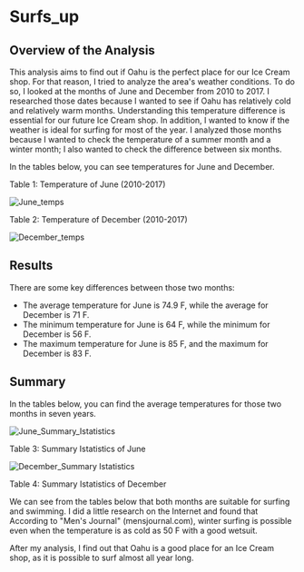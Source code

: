 # Surfs_up


## Overview of the Analysis

This analysis aims to find out if Oahu is the perfect place for our Ice Cream shop. For that reason, I tried to analyze the area's weather conditions. To do so, I looked at the months of June and December from 2010 to 2017. I researched those dates because I wanted to see if Oahu has relatively cold and relatively warm months. Understanding this temperature difference is essential for our future Ice Cream shop. In addition, I wanted to know if the weather is ideal for surfing for most of the year. I analyzed those months because I wanted to check the temperature of a summer month and a winter month; I also wanted to check the difference between six months. 

In the tables below, you can see temperatures for June and December. 

<p align="left">
Table 1: Temperature of June (2010-2017)
 
 ![June_temps](https://user-images.githubusercontent.com/111788394/197587551-a8b7469c-ad51-40a3-9718-805a8bbd08c2.png)

<p align="left">
Table 2: Temperature of December (2010-2017) 
 
 ![December_temps](https://user-images.githubusercontent.com/111788394/197424399-ecbd89f8-5695-481d-86b5-8e65b22e54ac.png)


## Results

There are some key differences between those two months:
- The average temperature for June is 74.9 F, while the average for December is 71 F. 
- The minimum temperature for June is 64 F, while the minimum for December is 56 F.
- The maximum temperature for June is 85 F, and the maximum for December is 83 F. 

## Summary

In the tables below, you can find the average temperatures for those two months in seven years. 
 
![June_Summary_Istatistics](https://user-images.githubusercontent.com/111788394/197592989-d45f7946-654d-43f8-a166-65f4f46c4484.png)
<p align="left">
Table 3: Summary Istatistics of June

 
 ![December_Summary Istatistics](https://user-images.githubusercontent.com/111788394/197424597-d33ba039-0a41-4995-9e1b-7cf46a5255f3.png)
<p align="left">
Table 4: Summary Istatistics of December


We can see from the tables below that both months are suitable for surfing and swimming. I did a little research on the Internet and found that According to "Men's Journal" (mensjournal.com), winter surfing is possible even when the temperature is as cold as 50 F with a good wetsuit. 

After my analysis, I find out that Oahu is a good place for an Ice Cream shop, as it is possible to surf almost all year long. 
